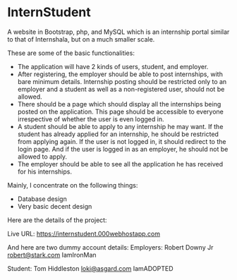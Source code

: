 # InternStudent

A website in Bootstrap, php, and MySQL which is an internship portal similar to that of Internshala, but on a much smaller scale.

These are some of the basic functionalities:

- The application will have 2 kinds of users, student, and employer.
- After registering, the employer should be able to post internships, with bare minimum details. Internship posting should be restricted only to an employer and a student as well as a non-registered user, should not be allowed.
- There should be a page which should display all the internships being posted on the application. This page should be accessible to everyone irrespective of whether the user is even logged in.
- A student should be able to apply to any internship he may want. If the student has already applied for an internship, he should be restricted from applying again. If the user is not logged in, it should redirect to the login page. And if the user is logged in as an employer, he should not be allowed to apply.
- The employer should be able to see all the application he has received for his internships.

Mainly, I concentrate on the following things:
- Database design
- Very basic decent design


Here are the details of the project:

Live URL: https://internstudent.000webhostapp.com

And here are two dummy account details:
Employers:
Robert Downy Jr
robert@stark.com
IamIronMan

Student:
Tom Hiddleston
loki@asgard.com
IamADOPTED
